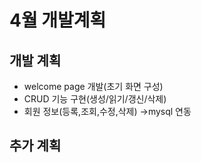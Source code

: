 # 4월 개발계획
## 개발 계획 
- welcome page 개발(초기 화면 구성) 
- CRUD 기능 구현(생성/읽기/갱신/삭제) 
- 회원 정보(등록,조회,수정,삭제) →mysql 연동 
## 추가 계획
